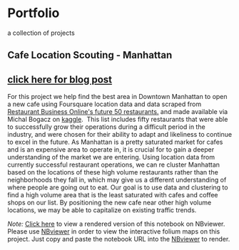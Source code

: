 # Portfolio
a collection of projects

## Cafe Location Scouting - Manhattan
[click here for blog post](https://jrduane.medium.com/cafe-location-scouting-in-manhattan-with-data-8609d74e9123)
-----  
For this project we help find the best area in Downtown Manhattan to open a new cafe using Foursquare location data and data scraped from [Restaurant Business Online's future 50 restaurants.](https://www.restaurantbusinessonline.com/future-50-2020) and made available via Michal Bogacz on [kaggle](https://www.kaggle.com/michau96/restaurant-business-rankings-2020).  This list includes fifty restaurants that were able to successfully grow their operations during a difficult period in the industry, and were chosen for their ability to adapt and likeliness to continue to excel in the future. 
As Manhattan is a pretty saturated market for cafes and is an expensive area to operate in, it is crucial for to gain a deeper understanding of the market we are entering. Using location data from currently successful restaurant operations, we can re cluster Manhattan based on the locations of these high volume restaurants rather than the neighborhoods they fall in, which may give us a different understanding of where people are going out to eat.
Our goal is to use data and clustering to find a high volume area that is the least saturated with cafes and coffee shops on our list. By positioning the new cafe near other high volume locations, we may be able to capitalize on existing traffic trends.  

*Note:* [Click here](https://nbviewer.jupyter.org/github/DuaneIndustries/Portfolio/blob/main/Cafe%20Location%20Scouting%20-%20Manhattan.ipynb) to view a rendered version of this notebook on NBviewer.  
Please use [NBviewer](https://nbviewer.jupyter.org/) in order to view the interactive folium maps on this project. Just copy and paste the notebook URL into the [NBviewer](https://nbviewer.jupyter.org/) to render.  
